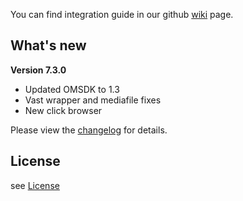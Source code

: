 You can find integration guide in our github [wiki](https://github.com/loopme/ios-united-sdk/wiki) page.

## What's new ##

**Version 7.3.0**

- Updated OMSDK to 1.3
- Vast wrapper and mediafile fixes
- New click browser


Please view the [changelog](CHANGELOG.md) for details.

## License ##

see [License](LICENSE.md)
